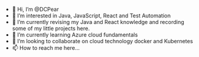 - 👋 Hi, I’m @DCPear
- 👀 I’m interested in Java, JavaScript, React and Test Automation
- 🌱 I’m currently revising my Java and React knowledge and recording some of my little projects here.
- 🌱 I’m currently learning Azure cloud fundamentals
- 💞️ I’m looking to collaborate on cloud technology docker and Kubernetes
- 📫 How to reach me here...

<!---
DCPear/DCPear is a ✨ special ✨ repository because its `README.md` (this file) appears on your GitHub profile.
You can click the Preview link to take a look at your changes.
--->
